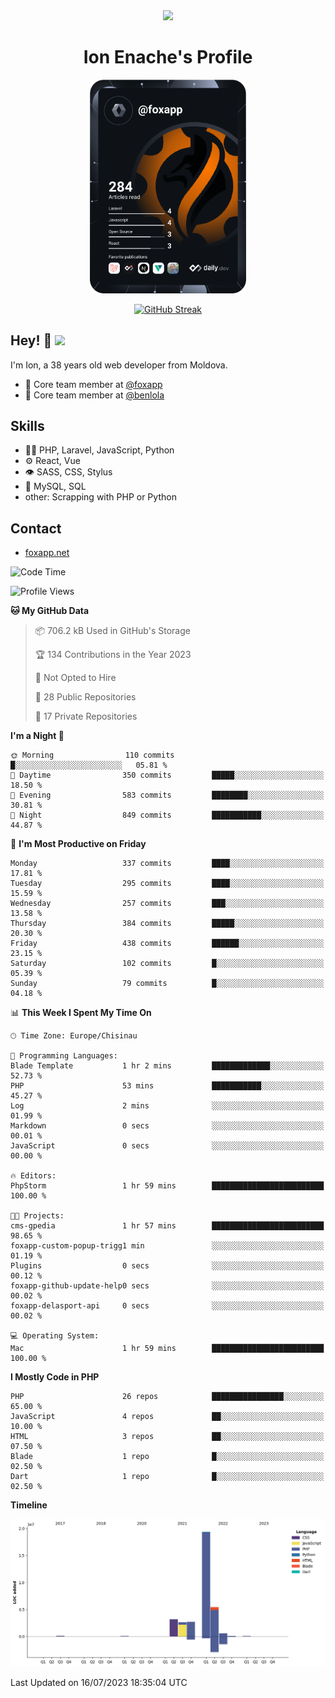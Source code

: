 <div id="header" align="center">
  <img src="https://media.giphy.com/media/M9gbBd9nbDrOTu1Mqx/giphy.gif" width="100"/>
	<h1>Ion Enache's Profile</h1>
</div>
<div align="center">
	<a href="https://app.daily.dev/foxapp"><img src="https://github.com/foxapp/foxapp/blob/master/devcard.svg" width="250" alt="Ion Enache's Dev Card"/></a>
</div>


<div align="center">
	
[![GitHub Streak](http://github-readme-streak-stats.herokuapp.com?user=foxapp&hide_border=true&date_format=M%20j%5B%2C%20Y%5D)](https://git.io/streak-stats)
	
</div>


## Hey! 👋 <img src="https://media.giphy.com/media/hvRJCLFzcasrR4ia7z/giphy.gif" width="30px"/>
I'm Ion, a 38 years old web developer from Moldova.


- 👥 Core team member at [@foxapp](https://github.com/foxapp)
- 👥 Core team member at [@benlola](https://github.com/benlola)

## Skills
- 👨‍💻 PHP, Laravel, JavaScript, Python
- ⚙️ React, Vue
- 👁️ SASS, CSS, Stylus
- 💽 MySQL, SQL
- other: Scrapping with PHP or Python

## Contact
- [foxapp.net](https://www.foxapp.net)

<!--START_SECTION:waka-->
![Code Time](http://img.shields.io/badge/Code%20Time-1%2C369%20hrs%2019%20mins-blue)

![Profile Views](http://img.shields.io/badge/Profile%20Views-0-blue)

**🐱 My GitHub Data** 

> 📦 706.2 kB Used in GitHub's Storage 
 > 
> 🏆 134 Contributions in the Year 2023
 > 
> 🚫 Not Opted to Hire
 > 
> 📜 28 Public Repositories 
 > 
> 🔑 17 Private Repositories 
 > 
**I'm a Night 🦉** 

```text
🌞 Morning                110 commits         █░░░░░░░░░░░░░░░░░░░░░░░░   05.81 % 
🌆 Daytime                350 commits         █████░░░░░░░░░░░░░░░░░░░░   18.50 % 
🌃 Evening                583 commits         ████████░░░░░░░░░░░░░░░░░   30.81 % 
🌙 Night                  849 commits         ███████████░░░░░░░░░░░░░░   44.87 % 
```
📅 **I'm Most Productive on Friday** 

```text
Monday                   337 commits         ████░░░░░░░░░░░░░░░░░░░░░   17.81 % 
Tuesday                  295 commits         ████░░░░░░░░░░░░░░░░░░░░░   15.59 % 
Wednesday                257 commits         ███░░░░░░░░░░░░░░░░░░░░░░   13.58 % 
Thursday                 384 commits         █████░░░░░░░░░░░░░░░░░░░░   20.30 % 
Friday                   438 commits         ██████░░░░░░░░░░░░░░░░░░░   23.15 % 
Saturday                 102 commits         █░░░░░░░░░░░░░░░░░░░░░░░░   05.39 % 
Sunday                   79 commits          █░░░░░░░░░░░░░░░░░░░░░░░░   04.18 % 
```


📊 **This Week I Spent My Time On** 

```text
🕑︎ Time Zone: Europe/Chisinau

💬 Programming Languages: 
Blade Template           1 hr 2 mins         █████████████░░░░░░░░░░░░   52.73 % 
PHP                      53 mins             ███████████░░░░░░░░░░░░░░   45.27 % 
Log                      2 mins              ░░░░░░░░░░░░░░░░░░░░░░░░░   01.99 % 
Markdown                 0 secs              ░░░░░░░░░░░░░░░░░░░░░░░░░   00.01 % 
JavaScript               0 secs              ░░░░░░░░░░░░░░░░░░░░░░░░░   00.00 % 

🔥 Editors: 
PhpStorm                 1 hr 59 mins        █████████████████████████   100.00 % 

🐱‍💻 Projects: 
cms-gpedia               1 hr 57 mins        █████████████████████████   98.65 % 
foxapp-custom-popup-trigg1 min               ░░░░░░░░░░░░░░░░░░░░░░░░░   01.19 % 
Plugins                  0 secs              ░░░░░░░░░░░░░░░░░░░░░░░░░   00.12 % 
foxapp-github-update-help0 secs              ░░░░░░░░░░░░░░░░░░░░░░░░░   00.02 % 
foxapp-delasport-api     0 secs              ░░░░░░░░░░░░░░░░░░░░░░░░░   00.02 % 

💻 Operating System: 
Mac                      1 hr 59 mins        █████████████████████████   100.00 % 
```

**I Mostly Code in PHP** 

```text
PHP                      26 repos            ████████████████░░░░░░░░░   65.00 % 
JavaScript               4 repos             ██░░░░░░░░░░░░░░░░░░░░░░░   10.00 % 
HTML                     3 repos             ██░░░░░░░░░░░░░░░░░░░░░░░   07.50 % 
Blade                    1 repo              █░░░░░░░░░░░░░░░░░░░░░░░░   02.50 % 
Dart                     1 repo              █░░░░░░░░░░░░░░░░░░░░░░░░   02.50 % 
```



**Timeline**

![Lines of Code chart](https://raw.githubusercontent.com/foxapp/foxapp/master/assets/bar_graph.png)


 Last Updated on 16/07/2023 18:35:04 UTC
<!--END_SECTION:waka-->
